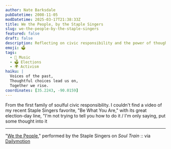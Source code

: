 ```yaml
---
author: Nate Barksdale
pubDatetime: 2008-11-05
modDatetime: 2025-03-17T21:38:33Z
title: We the People, by the Staple Singers
slug: we-the-people-by-the-staple-singers
featured: false
draft: false
description: Reflecting on civic responsibility and the power of thought in decision-making, this post features the Staple Singers' poignant message in “We the People.”
emoji: 🗳️
tags:
  - 🎵 Music
  - 🗳️ Elections
  - 🌍 Activism
haiku: |
  Voices of the past,  
  Thoughtful choices lead us on,  
  Together we rise.
coordinates: [35.2243, -90.0159]
---
```


From the first family of soulful civic responsibility. I couldn't find a video of my recent Staple Singers favorite, "Be What You Are," with its great election-day line, "I'm not trying to tell you how to do it / I'm only saying, put some thought into it

---

"[We the People](http://www.dailymotion.com/video/x3otum_the-staples-singers-we-the-peopleso_news)," performed by the Staple Singers on _Soul Train_ :: via [Dailymotion ](http://www.dailymotion.com/video/x3otum_the-staples-singers-we-the-peopleso_news)
